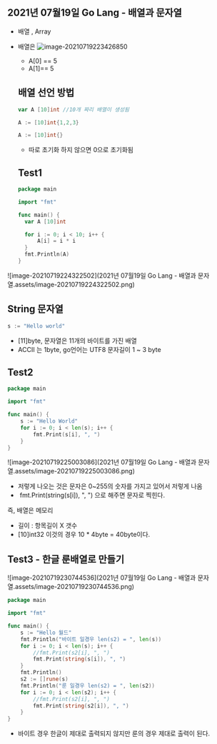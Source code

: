 ## 2021년 07월19일  Go Lang - 배열과 문자열  
- 배열 , Array 
- 배열은
![image-20210719223426850](C:\Users\oksos\AppData\Roaming\Typora\typora-user-images\image-20210719223426850.png)
  - A[0] == 5
  - A[1]== 5 
  ## 배열 선언 방법   
  ```go
  var A [10]int //10개 짜리 배열이 생성됨
  
  A := [10]int{1,2,3}
  
  A := [10]int{}
  ```
  - 따로 초기화 하지 않으면 0으로 초기화됨
  ## Test1
  
  ```go
  package main
  
  import "fmt"
  
  func main() {
  	var A [10]int
  
  	for i := 0; i < 10; i++ {
  		A[i] = i * i
  	}
  	fmt.Println(A)
  }
  ```
![image-20210719224322502](2021년 07월19일  Go Lang - 배열과 문자열.assets/image-20210719224322502.png)
## String 문자열   
```go
s := "Hello world"
```
- [11]byte, 문자열은 11개의 바이트를 가진 배열
- ACCⅡ 는 1byte, go언어는 UTF8 문자길이 1 ~ 3 byte
## Test2  
```go
package main

import "fmt"

func main() {
	s := "Hello World"
	for i := 0; i < len(s); i++ {
		fmt.Print(s[i], ", ")
	}
}
```

![image-20210719225003086](2021년 07월19일  Go Lang - 배열과 문자열.assets/image-20210719225003086.png)

- 저렇게 나오는 것은 문자은 0~255의  숫자를 가지고 있어서 저렇게 나옴 
- ​		fmt.Print(string(s[i]), ", ") 으로 해주면 문자로 찍힌다.

즉, 배열은 메모리

- 길이 : 항목길이 X 갯수  
- [10]int32 이것의 경우 10 * 4byte = 40byte이다.

##  Test3 - 한글 룬배열로 만들기  

![image-20210719230744536](2021년 07월19일  Go Lang - 배열과 문자열.assets/image-20210719230744536.png)

```go
package main

import "fmt"

func main() {
	s := "Hello 월드"
	fmt.Println("바이트 일경우 len(s2) = ", len(s))
	for i := 0; i < len(s); i++ {
		//fmt.Print(s2[i], ", ")
		fmt.Print(string(s[i]), ", ")
	}
	fmt.Println()
	s2 := []rune(s)
	fmt.Println("룬 일경우 len(s2) = ", len(s2))
	for i := 0; i < len(s2); i++ {
		//fmt.Print(s2[i], ", ")
		fmt.Print(string(s2[i]), ", ")
	}
}

```

- 바이트 경우 한글이 제대로 출력되지 않지만 룬의 경우 제대로 출력이 된다.